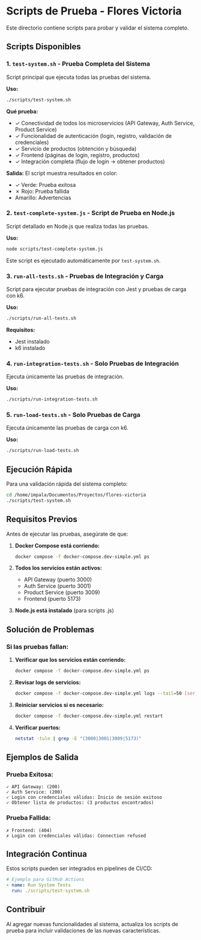 # Scripts de Prueba - Flores Victoria

Este directorio contiene scripts para probar y validar el sistema completo.

## Scripts Disponibles

### 1. `test-system.sh` - Prueba Completa del Sistema

Script principal que ejecuta todas las pruebas del sistema.

**Uso:**

```bash
./scripts/test-system.sh
```

**Qué prueba:**

- ✓ Conectividad de todos los microservicios (API Gateway, Auth Service, Product Service)
- ✓ Funcionalidad de autenticación (login, registro, validación de credenciales)
- ✓ Servicio de productos (obtención y búsqueda)
- ✓ Frontend (páginas de login, registro, productos)
- ✓ Integración completa (flujo de login → obtener productos)

**Salida:** El script muestra resultados en color:

- ✓ Verde: Prueba exitosa
- ✗ Rojo: Prueba fallida
- Amarillo: Advertencias

### 2. `test-complete-system.js` - Script de Prueba en Node.js

Script detallado en Node.js que realiza todas las pruebas.

**Uso:**

```bash
node scripts/test-complete-system.js
```

Este script es ejecutado automáticamente por `test-system.sh`.

### 3. `run-all-tests.sh` - Pruebas de Integración y Carga

Script para ejecutar pruebas de integración con Jest y pruebas de carga con k6.

**Uso:**

```bash
./scripts/run-all-tests.sh
```

**Requisitos:**

- Jest instalado
- k6 instalado

### 4. `run-integration-tests.sh` - Solo Pruebas de Integración

Ejecuta únicamente las pruebas de integración.

**Uso:**

```bash
./scripts/run-integration-tests.sh
```

### 5. `run-load-tests.sh` - Solo Pruebas de Carga

Ejecuta únicamente las pruebas de carga con k6.

**Uso:**

```bash
./scripts/run-load-tests.sh
```

## Ejecución Rápida

Para una validación rápida del sistema completo:

```bash
cd /home/impala/Documentos/Proyectos/flores-victoria
./scripts/test-system.sh
```

## Requisitos Previos

Antes de ejecutar las pruebas, asegúrate de que:

1. **Docker Compose está corriendo:**

   ```bash
   docker compose -f docker-compose.dev-simple.yml ps
   ```

2. **Todos los servicios están activos:**
   - API Gateway (puerto 3000)
   - Auth Service (puerto 3001)
   - Product Service (puerto 3009)
   - Frontend (puerto 5173)

3. **Node.js está instalado** (para scripts .js)

## Solución de Problemas

### Si las pruebas fallan:

1. **Verificar que los servicios están corriendo:**

   ```bash
   docker compose -f docker-compose.dev-simple.yml ps
   ```

2. **Revisar logs de servicios:**

   ```bash
   docker compose -f docker-compose.dev-simple.yml logs --tail=50 [servicio]
   ```

3. **Reiniciar servicios si es necesario:**

   ```bash
   docker compose -f docker-compose.dev-simple.yml restart
   ```

4. **Verificar puertos:**
   ```bash
   netstat -tuln | grep -E "(3000|3001|3009|5173)"
   ```

## Ejemplos de Salida

### Prueba Exitosa:

```
✓ API Gateway: (200)
✓ Auth Service: (200)
✓ Login con credenciales válidas: Inicio de sesión exitoso
✓ Obtener lista de productos: (3 productos encontrados)
```

### Prueba Fallida:

```
✗ Frontend: (404)
✗ Login con credenciales válidas: Connection refused
```

## Integración Continua

Estos scripts pueden ser integrados en pipelines de CI/CD:

```yaml
# Ejemplo para GitHub Actions
- name: Run System Tests
  run: ./scripts/test-system.sh
```

## Contribuir

Al agregar nuevas funcionalidades al sistema, actualiza los scripts de prueba para incluir
validaciones de las nuevas características.
